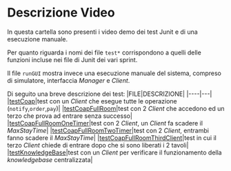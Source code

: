 # Descrizione Video
In questa cartella sono presenti i video demo dei test Junit e di una esecuzione manuale.

Per quanto riguarda i nomi dei file `test*` corrispondono a quelli delle funzioni incluse nei file di Junit dei vari sprint.

Il file `runGUI` mostra invece una esecuzione manuale del sistema, compreso di simulatore, interfaccia *Manager* e *Client*.

Di seguito una breve descrizione dei test:
|FILE|DESCRIZIONE|
|----|---|
|[testCoap](testCoap.mp4)|test con un *Client* che esegue tutte le operazione (`notify`,`order`,`pay`)|
|[testCoapFullRoom](testCoapFullRoom.mp4)|test con 2 *Client* che accedono ed un terzo che prova ad entrare senza successo|
|[testCoapFullRoomOneTimer](testCoapFullRoomOneTimer.mp4)|test con 2 *Client*, un *Client* fa scadere il *MaxStayTime*|
|[testCoapFullRoomTwoTimer](testCoapFullRoomTwoTimer.mp4)|test con 2 *Client*, entrambi fanno scadere il *MaxStayTime*|
|[testCoapFullRoomThirdClient](testCoapFullRoomThirdClient.mp4)|test in cui il terzo *Client* chiede di entrare dopo che si sono liberati i 2 tavoli|
|[testKnowledgeBase](testKnowledgeBase.mp4)|test con un *Client* per verificare il funzionamento della *knowledgebase* centralizzata|


